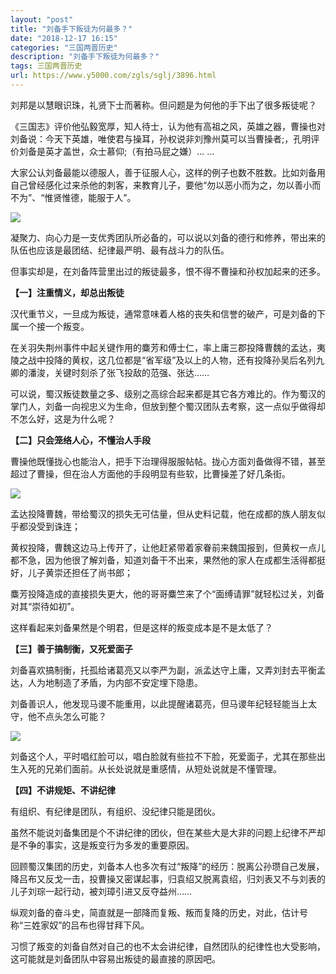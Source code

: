 ```yaml
---
layout: "post"
title: "刘备手下叛徒为何最多？"
date: "2018-12-17 16:15"
categories: "三国两晋历史"
description: "刘备手下叛徒为何最多？"
tags: 三国两晋历史
url: https://www.y5000.com/zgls/sglj/3896.html
---
```






刘邦是以慧眼识珠，礼贤下士而著称。但问题是为何他的手下出了很多叛徒呢？

《三国志》评价他弘毅宽厚，知人待士，认为他有高祖之风，英雄之器，曹操也对刘备说：今天下英雄，唯使君与操耳，孙权说非刘豫州莫可以当曹操者;，孔明评价刘备是英才盖世，众士慕仰;（有拍马屁之嫌）...
...

大家公认刘备最能以德服人，善于征服人心，这样的例子也数不胜数。比如刘备用自己曾经感化过来杀他的刺客，来教育儿子，要他“勿以恶小而为之，勿以善小而不为”、“惟贤惟德，能服于人”。

![](https://img.y5000.com/uploads/allimg/161026/111945HK-0.jpg)

凝聚力、向心力是一支优秀团队所必备的，可以说以刘备的德行和修养，带出来的队伍也应该是最团结、纪律最严明、最有战斗力的队伍。

但事实却是，在刘备阵营里出过的叛徒最多，恨不得不曹操和孙权加起来的还多。

**【一】注重情义，却总出叛徒**

汉代重节义，一旦成为叛徒，通常意味着人格的丧失和信誉的破产，可是刘备的下属一个接一个叛变。

在关羽失荆州事件中起关键作用的麋芳和傅士仁，率上庸三郡投降曹魏的孟达，夷陵之战中投降的黄权，这几位都是“省军级”及以上的人物，还有投降孙吴后名列九卿的潘浚，关键时刻杀了张飞投敌的范强、张达……

可以说，蜀汉叛徒数量之多、级别之高综合起来都是其它各方难比的。作为蜀汉的掌门人，刘备一向视忠义为生命，但放到整个蜀汉团队去考察，这一点似乎做得却不怎么好，这是为什么呢？

**【二】只会笼络人心，不懂治人手段**

曹操他既懂拢心也能治人，把手下治理得服服帖帖。拢心方面刘备做得不错，甚至超过了曹操，但在治人方面他的手段明显有些软，比曹操差了好几条街。

![](https://img.y5000.com/uploads/allimg/161026/111945M50-1.jpg)

孟达投降曹魏，带给蜀汉的损失无可估量，但从史料记载，他在成都的族人朋友似乎都没受到诛连；

黄权投降，曹魏这边马上传开了，让他赶紧带着家眷前来魏国报到，但黄权一点儿都不急，因为他很了解刘备，知道刘备干不出来，果然他的家人在成都生活得都挺好，儿子黄崇还担任了尚书郎；

麋芳投降造成的直接损失更大，他的哥哥麋竺来了个“面缚请罪”就轻松过关，刘备对其“崇待如初”。

这样看起来刘备果然是个明君，但是这样的叛变成本是不是太低了？

**【三】善于搞制衡，又死爱面子**

刘备喜欢搞制衡，托孤给诸葛亮又以李严为副，派孟达守上庸，又弄刘封去平衡孟达，人为地制造了矛盾，为内部不安定埋下隐患。

刘备善识人，他发现马谡不能重用，以此提醒诸葛亮，但马谡年纪轻轻能当上太守，他不点头怎么可能？

![](https://img.y5000.com/uploads/allimg/161026/1119454304-2.jpg)

刘备这个人，平时唱红脸可以，唱白脸就有些拉不下脸，死爱面子，尤其在那些出生入死的兄弟们面前。从长处说就是重感情，从短处说就是不懂管理。

**【四】不讲规矩、不讲纪律**

有组织、有纪律是团队，有组织、没纪律只能是团伙。

虽然不能说刘备集团是个不讲纪律的团伙，但在某些大是大非的问题上纪律不严却是不争的事实，这是叛变行为多发的重要原因。

回顾蜀汉集团的历史，刘备本人也多次有过“叛降”的经历：脱离公孙瓒自己发展，降吕布又反戈一击，投曹操又密谋起事，归袁绍又脱离袁绍，归刘表又不与刘表的儿子刘琮一起行动，被刘璋引进又反夺益州……

纵观刘备的奋斗史，简直就是一部降而复叛、叛而复降的历史，对此，估计号称“三姓家奴”的吕布也得甘拜下风。

习惯了叛变的刘备自然对自己的也不太会讲纪律，自然团队的纪律性也大受影响，这可能就是刘备团队中容易出叛徒的最直接的原因吧。
